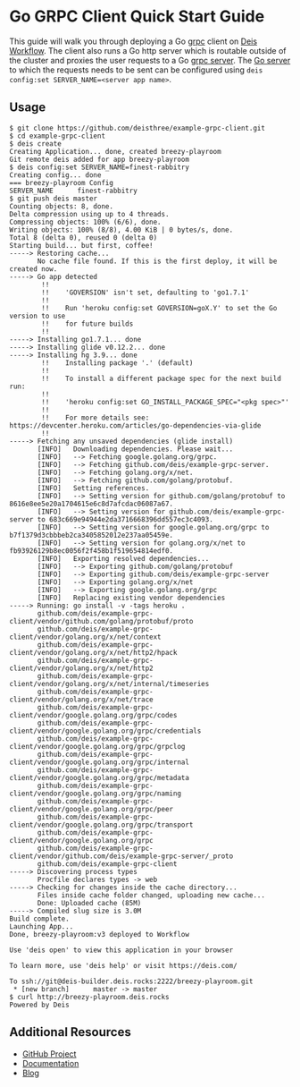 # Go GRPC Client Quick Start Guide

This guide will walk you through deploying a Go [grpc][grpc] client on [Deis Workflow][]. The client also runs a Go http server which is routable outside of the cluster and proxies the user requests to a Go [grpc server][grpcserver]. The [Go server][serverinstall] to which the requests needs to be sent can be configured using `deis config:set SERVER_NAME=<server app name>`.

## Usage

```console
$ git clone https://github.com/deisthree/example-grpc-client.git
$ cd example-grpc-client
$ deis create
Creating Application... done, created breezy-playroom
Git remote deis added for app breezy-playroom
$ deis config:set SERVER_NAME=finest-rabbitry
Creating config... done
=== breezy-playroom Config
SERVER_NAME      finest-rabbitry
$ git push deis master
Counting objects: 8, done.
Delta compression using up to 4 threads.
Compressing objects: 100% (6/6), done.
Writing objects: 100% (8/8), 4.00 KiB | 0 bytes/s, done.
Total 8 (delta 0), reused 0 (delta 0)
Starting build... but first, coffee!
-----> Restoring cache...
       No cache file found. If this is the first deploy, it will be created now.
-----> Go app detected
        !!    
        !!    'GOVERSION' isn't set, defaulting to 'go1.7.1'
        !!    
        !!    Run 'heroku config:set GOVERSION=goX.Y' to set the Go version to use
        !!    for future builds
        !!    
-----> Installing go1.7.1... done
-----> Installing glide v0.12.2... done
-----> Installing hg 3.9... done
        !!    Installing package '.' (default)
        !!    
        !!    To install a different package spec for the next build run:
        !!    
        !!    'heroku config:set GO_INSTALL_PACKAGE_SPEC="<pkg spec>"'
        !!    
        !!    For more details see: https://devcenter.heroku.com/articles/go-dependencies-via-glide
        !!    
-----> Fetching any unsaved dependencies (glide install)
       [INFO]	Downloading dependencies. Please wait...
       [INFO]	--> Fetching google.golang.org/grpc.
       [INFO]	--> Fetching github.com/deis/example-grpc-server.
       [INFO]	--> Fetching golang.org/x/net.
       [INFO]	--> Fetching github.com/golang/protobuf.
       [INFO]	Setting references.
       [INFO]	--> Setting version for github.com/golang/protobuf to 8616e8ee5e20a1704615e6c8d7afcdac06087a67.
       [INFO]	--> Setting version for github.com/deis/example-grpc-server to 683c669e94944e2da3716668396dd557ec3c4093.
       [INFO]	--> Setting version for google.golang.org/grpc to b7f1379d3cbbbeb2ca3405852012e237aa05459e.
       [INFO]	--> Setting version for golang.org/x/net to fb93926129b8ec0056f2f458b1f519654814edf0.
       [INFO]	Exporting resolved dependencies...
       [INFO]	--> Exporting github.com/golang/protobuf
       [INFO]	--> Exporting github.com/deis/example-grpc-server
       [INFO]	--> Exporting golang.org/x/net
       [INFO]	--> Exporting google.golang.org/grpc
       [INFO]	Replacing existing vendor dependencies
-----> Running: go install -v -tags heroku .
       github.com/deis/example-grpc-client/vendor/github.com/golang/protobuf/proto
       github.com/deis/example-grpc-client/vendor/golang.org/x/net/context
       github.com/deis/example-grpc-client/vendor/golang.org/x/net/http2/hpack
       github.com/deis/example-grpc-client/vendor/golang.org/x/net/http2
       github.com/deis/example-grpc-client/vendor/golang.org/x/net/internal/timeseries
       github.com/deis/example-grpc-client/vendor/golang.org/x/net/trace
       github.com/deis/example-grpc-client/vendor/google.golang.org/grpc/codes
       github.com/deis/example-grpc-client/vendor/google.golang.org/grpc/credentials
       github.com/deis/example-grpc-client/vendor/google.golang.org/grpc/grpclog
       github.com/deis/example-grpc-client/vendor/google.golang.org/grpc/internal
       github.com/deis/example-grpc-client/vendor/google.golang.org/grpc/metadata
       github.com/deis/example-grpc-client/vendor/google.golang.org/grpc/naming
       github.com/deis/example-grpc-client/vendor/google.golang.org/grpc/peer
       github.com/deis/example-grpc-client/vendor/google.golang.org/grpc/transport
       github.com/deis/example-grpc-client/vendor/google.golang.org/grpc
       github.com/deis/example-grpc-client/vendor/github.com/deis/example-grpc-server/_proto
       github.com/deis/example-grpc-client
-----> Discovering process types
       Procfile declares types -> web
-----> Checking for changes inside the cache directory...
       Files inside cache folder changed, uploading new cache...
       Done: Uploaded cache (85M)
-----> Compiled slug size is 3.0M
Build complete.
Launching App...
Done, breezy-playroom:v3 deployed to Workflow

Use 'deis open' to view this application in your browser

To learn more, use 'deis help' or visit https://deis.com/

To ssh://git@deis-builder.deis.rocks:2222/breezy-playroom.git
 * [new branch]      master -> master
$ curl http://breezy-playroom.deis.rocks
Powered by Deis
```

## Additional Resources

* [GitHub Project](https://github.com/deisthree/workflow)
* [Documentation](https://deis.com/docs/workflow/)
* [Blog](https://deis.com/blog/)

[Deis Workflow]: https://github.com/deisthree/workflow#readme
[grpc]: http://www.grpc.io/docs/quickstart/go.html
[grpcserver]: https://github.com/deisthree/example-grpc-server
[serverinstall]: https://github.com/deisthree/example-grpc-server/#example-grpc-server
